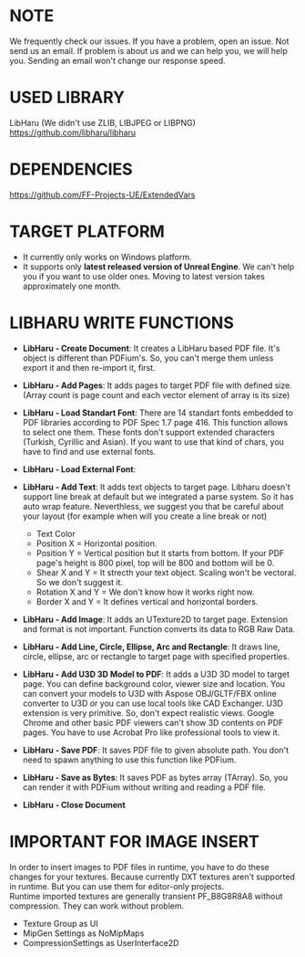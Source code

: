 # NOTE
We frequently check our issues. If you have a problem, open an issue. Not send us an email. If problem is about us and we can help you, we will help you. Sending an email won't change our response speed.

# USED LIBRARY
LibHaru (We didn't use ZLIB, LIBJPEG or LIBPNG) <br />
https://github.com/libharu/libharu

# DEPENDENCIES
https://github.com/FF-Projects-UE/ExtendedVars

# TARGET PLATFORM
* It currently only works on Windows platform.
* It supports only <b>latest released version of Unreal Engine</b>. We can't help you if you want to use older ones. Moving to latest version takes approximately one month.

# LIBHARU WRITE FUNCTIONS
* <b>LibHaru - Create Document</b>: It creates a LibHaru based PDF file. It's object is different than PDFium's. So, you can't merge them unless export it and then re-import it, first.

* <b>LibHaru - Add Pages</b>: It adds pages to target PDF file with defined size. (Array count is page count and each vector element of array is its size)

* <b>LibHaru - Load Standart Font</b>: There are 14 standart fonts embedded to PDF libraries according to PDF Spec 1.7 page 416. This function allows to select one them. These fonts don't support extended characters (Turkish, Cyrillic and Asian). If you want to use that kind of chars, you have to find and use external fonts.

* <b>LibHaru - Load External Font</b>:

* <b>LibHaru - Add Text</b>: It adds text objects to target page. Libharu doesn't support line break at default but we integrated a parse system. So it has auto wrap feature. Neverthless, we suggest you that be careful about your layout (for example when will you create a line break or not)
	* Text Color
	* Position X = Horizontal position.
	* Position Y = Vertical position but it starts from bottom. If your PDF page's height is 800 pixel, top will be 800 and bottom will be 0.
	* Shear X and Y = It strecth your text object. Scaling won't be vectoral. So we don't suggest it.
	* Rotation X and Y = We don't know how it works right now.
	* Border X and Y = It defines vertical and horizontal borders.
	
* <b>LibHaru - Add Image</b>: It adds an UTexture2D to target page. Extension and format is not important. Function converts its data to RGB Raw Data.

* <b>LibHaru - Add Line, Circle, Ellipse, Arc and Rectangle</b>: It draws line, circle, ellipse, arc or rectangle to target page with specified properties.

* <b>LibHaru - Add U3D 3D Model to PDF</b>: It adds a U3D 3D model to target page. You can define background color, viewer size and location. You can convert your models to U3D with Aspose OBJ/GLTF/FBX online converter to U3D or you can use local tools like CAD Exchanger. U3D extension is very primitive. So, don't expect realistic views. Google Chrome and other basic PDF viewers can't show 3D contents on PDF pages. You have to use Acrobat Pro like professional tools to view it.

* <b>LibHaru - Save PDF</b>: It saves PDF file to given absolute path. You don't need to spawn anything to use this function like PDFium.

* <b>LibHaru - Save as Bytes</b>: It saves PDF as bytes array (TArray<uint8>). So, you can render it with PDFium without writing and reading a PDF file.

* <b>LibHaru - Close Document</b> 

# IMPORTANT FOR IMAGE INSERT
In order to insert images to PDF files in runtime, you have to do these changes for your textures. Because currently DXT textures aren't supported in runtime. But you can use them for editor-only projects.<br />
Runtime imported textures are generally transient PF_B8G8R8A8 without compression. They can work without problem. <br />
* Texture Group as UI
* MipGen Settings as NoMipMaps
* CompressionSettings as UserInterface2D
